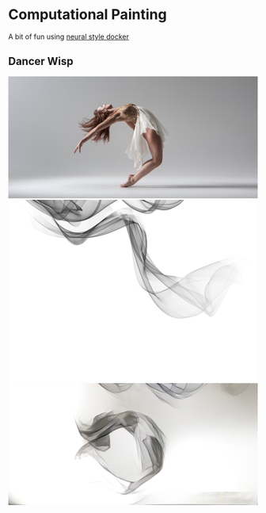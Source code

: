 # Computational Painting

A bit of fun using [neural style docker](https://github.com/albarji/neural-style-docker)

## Dancer Wisp
![Dancer](img/dancer-wisp/dancer.jpg "Dancer")  
![Wisp](img/dancer-wisp/wisp.jpg "Wisp")  
![Dancer Wisp](img/dancer-wisp/dancer-wisp.png "Dancer Wisp")
